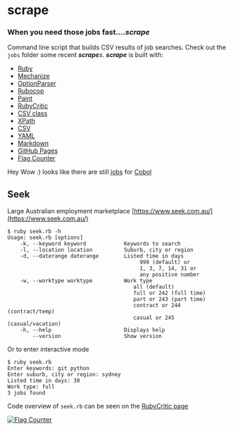 # scrape

### **When you need those jobs fast...._scrape_**

Command line script that builds CSV results of job searches. Check
out the `jobs` folder some recent **_scrape_**_s_. **_scrape_** is built with:

- [Ruby](https://www.ruby-lang.org)
- [Mechanize](https://github.com/sparklemotion/mechanize)
- [OptionParser](https://docs.ruby-lang.org/en/2.5.0/OptionParser.html)
- [Rubocop](https://github.com/rubocop-hq/rubocop)
- [Paint](https://github.com/janlelis/paint)
- [RubyCritic](https://github.com/whitesmith/rubycritic)
- [CSV class](https://ruby-doc.org/stdlib-2.5.0/libdoc/csv/rdoc/CSV.html)
- [XPath](https://en.wikipedia.org/wiki/XPath)
- [CSV](https://en.wikipedia.org/wiki/Comma-separated_values)
- [YAML](http://yaml.org/)
- [Markdown](https://daringfireball.net/projects/markdown/syntax)
- [GitHub Pages](https://pages.github.com/)
- [Flag Counter](https://flagcounter.com)

Hey Wow :) looks like there are still [jobs](https://github.com/jbampton/scrape/blob/master/jobs/cobol-worktype-all.csv) for [Cobol](
https://en.wikipedia.org/wiki/COBOL)

## Seek 

Large Australian employment marketplace
[https://www.seek.com.au/](https://www.seek.com.au/)  

```
$ ruby seek.rb -h
Usage: seek.rb [options]
    -k, --keyword keyword            Keywords to search
    -l, --location location          Suburb, city or region
    -d, --daterange daterange        Listed time in days
                                          999 (default) or
                                          1, 3, 7, 14, 31 or
                                          any positive number
    -w, --worktype worktype          Work type
                                        all (default)
                                        full or 242 (full time)
                                        part or 243 (part time)
                                        contract or 244 (contract/temp)
                                        casual or 245 (casual/vacation)
    -h, --help                       Displays help
        --version                    Show version

```
Or to enter interactive mode
```
$ ruby seek.rb 
Enter keywords: git python
Enter suburb, city or region: sydney
Listed time in days: 30
Work type: full
3 jobs found
```

Code overview of ``seek.rb`` can be seen on the [RubyCritic page](
http://thebeast.me/scrape/rubycritic/overview.html)


<a href="https://info.flagcounter.com/0gCz">
    <img src="https://s05.flagcounter.com/count2/0gCz/bg_FFFFFF/txt_000000/border_CCCCCC/columns_2/maxflags_250/viewers_0/labels_1/pageviews_0/flags_0/percent_0/" alt="Flag Counter">
</a>
